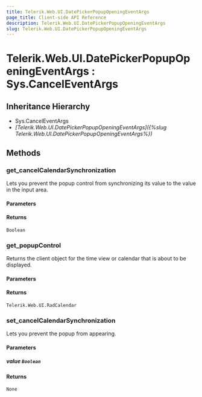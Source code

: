 ```yaml
---
title: Telerik.Web.UI.DatePickerPopupOpeningEventArgs
page_title: Client-side API Reference
description: Telerik.Web.UI.DatePickerPopupOpeningEventArgs
slug: Telerik.Web.UI.DatePickerPopupOpeningEventArgs
---
```


# Telerik.Web.UI.DatePickerPopupOpeningEventArgs : Sys.CancelEventArgs 

## Inheritance Hierarchy

* Sys.CancelEventArgs
* *[Telerik.Web.UI.DatePickerPopupOpeningEventArgs]({%slug Telerik.Web.UI.DatePickerPopupOpeningEventArgs%})*


## Methods

###  get_cancelCalendarSynchronization

Lets you prevent the popup control from synchronizing its value to the value in the input area.

#### Parameters

#### Returns

`Boolean` 

### get_popupControl

Returns the client object for the time view or calendar that is about to be displayed.

#### Parameters

#### Returns

`Telerik.Web.UI.RadCalendar` 

### set_cancelCalendarSynchronization

Lets you prevent the popup from appearing.

#### Parameters

##### value `Boolean`

#### Returns

`None` 



